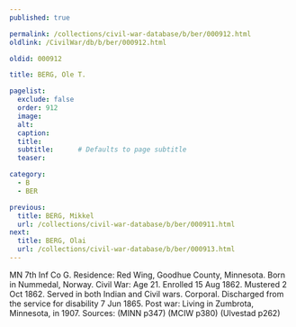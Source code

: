 ```yaml
---
published: true

permalink: /collections/civil-war-database/b/ber/000912.html
oldlink: /CivilWar/db/b/ber/000912.html

oldid: 000912

title: BERG, Ole T.

pagelist:
  exclude: false
  order: 912
  image: 
  alt:
  caption:
  title:
  subtitle:      # Defaults to page subtitle
  teaser:

category: 
  - B 
  - BER

previous:
  title: BERG, Mikkel
  url: /collections/civil-war-database/b/ber/000911.html  
next:
  title: BERG, Olai
  url: /collections/civil-war-database/b/ber/000913.html   
---
```

MN 7th Inf Co G. Residence: Red Wing, Goodhue County, Minnesota. Born in Nummedal, Norway. Civil War: Age 21. Enrolled 15 Aug 1862. Mustered 2 Oct 1862. Served in both Indian and Civil wars. Corporal. Discharged from the service for disability 7 Jun 1865. Post war: Living in Zumbrota, Minnesota, in 1907. Sources: (MINN p347) (MCIW p380) (Ulvestad p262)